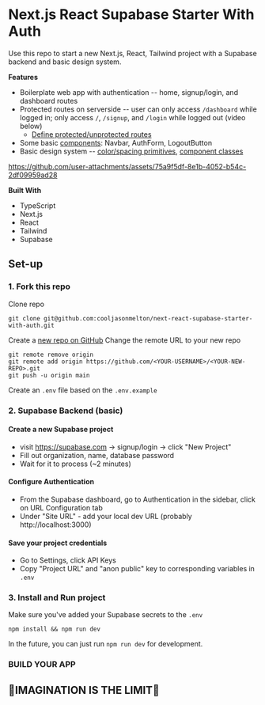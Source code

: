 # Next.js React Supabase Starter With Auth

Use this repo to start a new Next.js, React, Tailwind project with a Supabase backend and basic design system.

__Features__
- Boilerplate web app with authentication -- home, signup/login, and dashboard routes
- Protected routes on serverside -- user can only access `/dashboard` while logged in; only access `/`, `/signup`, and `/login` while logged out (video below)
  - [Define protected/unprotected routes](https://github.com/cooljasonmelton/next-react-supabase-starter-with-auth/blob/a260c2bbc91528bdb4bd1e61ad8dedd5de0384d3/middleware.ts#L37)
- Some basic [components](https://github.com/cooljasonmelton/next-react-supabase-starter-with-auth/blob/main/components): Navbar, AuthForm, LogoutButton
- Basic design system -- [color/spacing primitives](https://github.com/cooljasonmelton/next-react-supabase-starter-with-auth/blob/main/app/variables.css), [component classes](https://github.com/cooljasonmelton/next-react-supabase-starter-with-auth/blob/main/app/components.css)

https://github.com/user-attachments/assets/75a9f5df-8e1b-4052-b54c-2df09959ad28

__Built With__
- TypeScript
- Next.js
- React
- Tailwind
- Supabase

## Set-up

### 1. Fork this repo

Clone repo
```
git clone git@github.com:cooljasonmelton/next-react-supabase-starter-with-auth.git
```

Create a [new repo on GitHub](https://github.com/new)
Change the remote URL to your new repo

```
git remote remove origin
git remote add origin https://github.com/<YOUR-USERNAME>/<YOUR-NEW-REPO>.git
git push -u origin main
```

Create an `.env` file based on the `.env.example`

### 2. Supabase Backend (basic)

#### Create a new Supabase project

- visit https://supabase.com -> signup/login -> click "New Project"
- Fill out organization, name, database password
- Wait for it to process (~2 minutes)

#### Configure Authentication

- From the Supabase dashboard, go to Authentication in the sidebar, click on URL Configuration tab
- Under "Site URL" - add your local dev URL (probably http://localhost:3000)

#### Save your project credentials

- Go to Settings, click API Keys
- Copy "Project URL" and "anon public" key to corresponding variables in `.env`

### 3. Install and Run project

Make sure you've added your Supabase secrets to the `.env`

```
npm install && npm run dev
```

In the future, you can just run `npm run dev` for development.

### BUILD YOUR APP

🌈IMAGINATION IS THE LIMIT🚀  
---
